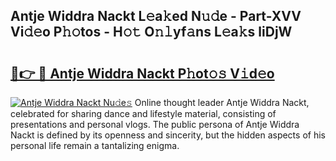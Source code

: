 ## Antje Widdra Nackt L𝚎a𝚔ed N𝚞𝚍e - Part-XVV Vi𝚍𝚎o P𝚑𝚘tos - H𝚘𝚝 O𝚗𝚕yf𝚊ns L𝚎a𝚔s liDjW

# <h2><a href="http://kf54uy4.oniu.top/?m=Antje+Widdra+Nackt">🔗👉 🔴 Antje Widdra Nackt P𝚑ot𝚘𝚜 V𝚒d𝚎o</a></h2>

[![Antje Widdra Nackt Nu𝚍e𝚜](https://i.imgur.com/0qMVB7G.gif)](http://kf54uy4.oniu.top/?m=Antje+Widdra+Nackt)
Online thought leader Antje Widdra Nackt, celebrated for sharing dance and lifestyle material, consisting of presentations and personal vlogs. The public persona of Antje Widdra Nackt is defined by its openness and sincerity, but the hidden aspects of his personal life remain a tantalizing enigma.  
